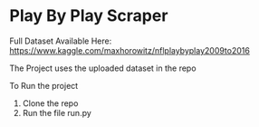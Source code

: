# Play By Play Scraper
Full Dataset Available Here:
https://www.kaggle.com/maxhorowitz/nflplaybyplay2009to2016

The Project uses the uploaded dataset in the repo

To Run the project
1. Clone the repo
2. Run the file run.py
